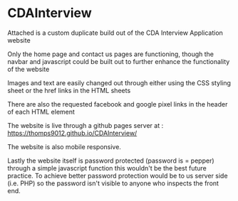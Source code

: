 # CDAInterview

Attached is a custom duplicate build out of the CDA Interview Application website

Only the home page and contact us pages are functioning, though the navbar and javascript could be built out to further enhance the functionality of the website

Images and text are easily changed out through either using the CSS styling sheet or the href links in the HTML sheets

There are also the requested facebook and google pixel links in the header of each HTML element

The website is live through a github pages server at : https://thomps9012.github.io/CDAInterview/

The website is also mobile responsive.

Lastly the website itself is password protected (password is = pepper) through a simple javascript function this wouldn't be the best future practice. To achieve better password protection would be to us server side (i.e. PHP) so the password isn't visible to anyone who inspects the front end.